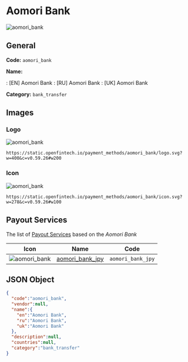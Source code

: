 
# Aomori Bank 
![aomori_bank](https://static.openfintech.io/payment_methods/aomori_bank/logo.svg?w=400&c=v0.59.26#w200)  

## General 
**Code:** `aomori_bank` 
 
**Name:** 
 
:	[EN] Aomori Bank 
:	[RU] Aomori Bank 
:	[UK] Aomori Bank 
 
**Category:** `bank_transfer` 
 

## Images 

### Logo 
![aomori_bank](https://static.openfintech.io/payment_methods/aomori_bank/logo.svg?w=400&c=v0.59.26#w200)  

```
https://static.openfintech.io/payment_methods/aomori_bank/logo.svg?w=400&c=v0.59.26#w200
```  

### Icon 
![aomori_bank](https://static.openfintech.io/payment_methods/aomori_bank/icon.svg?w=278&c=v0.59.26#w100)  

```
https://static.openfintech.io/payment_methods/aomori_bank/icon.svg?w=278&c=v0.59.26#w100
```  

## Payout Services 
 
The list of [Payout Services](/payout-services/) based on the _Aomori Bank_ 

|Icon|Name|Code| 
|:---:|:---:|:---:| 
|![aomori_bank](https://static.openfintech.io/payout_methods/aomori_bank/icon.svg?w=278&c=v0.59.26#w40) |[aomori_bank_jpy](/payout-services/aomori_bank_jpy/)|`aomori_bank_jpy`| 
 

## JSON Object 

```json
{
  "code":"aomori_bank",
  "vendor":null,
  "name":{
    "en":"Aomori Bank",
    "ru":"Aomori Bank",
    "uk":"Aomori Bank"
  },
  "description":null,
  "countries":null,
  "category":"bank_transfer"
}
```  
